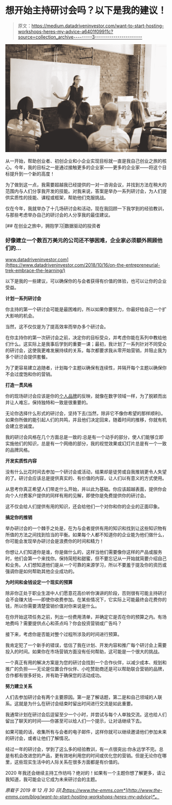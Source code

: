# 想开始主持研讨会吗？以下是我的建议！

> 原文：<https://medium.datadriveninvestor.com/want-to-start-hosting-workshops-heres-my-advice-a6401f09911c?source=collection_archive---------3----------------------->

![](img/fb6be17f7f32342fd690836d30cbce5f.png)

从一开始，帮助创业者、初创企业和小企业实现目标就一直是我自己创业之旅的核心。今年，我的目标之一是通过接触更多的企业家——更多的企业家——将这个目标提升到一个新的高度！

为了做到这一点，我需要超越我已经提供的一对一咨询会议，并找到方法在稍大的范围内与人们分享我开发的技能。对我来说，答案是举办一系列研讨会，为人们提供实质性的技能、课程或框架，帮助他们克服挑战。

仅在今年，我就举办了十几场研讨会和活动，现在我回顾一下我学到的经验教训，与那些考虑举办自己的研讨会的人分享我的最佳建议。

[](https://www.datadriveninvestor.com/2018/10/16/on-the-entrepreneurial-trek-embrace-the-learning/) [## 在创业之旅中，拥抱学习|数据驱动的投资者

### 好像建立一个数百万美元的公司还不够困难，企业家必须额外照顾他们的…

www.datadriveninvestor.com](https://www.datadriveninvestor.com/2018/10/16/on-the-entrepreneurial-trek-embrace-the-learning/) 

以下是我的一些建议，可以确保你的与会者获得有价值的体验，也可以让你的企业受益。

**计划一系列研讨会**

你主持的第一个研讨会可能是最困难的，所以如果你要努力，你最好给自己一个扩大影响的机会。

当然，这不仅仅是为了提高效率而举办多个研讨会。

在你主持你的第一次研讨会之前，决定你的目标受众，并考虑你能在系列中教给他们什么。这实际上是我事后学到的重要一课；最初，我计划了一系列针对不同受众的研讨会，这使我更难发展持续的关系，每次都要求我从零开始营销，并阻止我为多个研讨会提供套餐。

为了更容易建立追随者，计划每个主题以确保有连续性，并隔开每个主题以确保你不会过度饱和你的营销。

**打造一贯风格**

你的现场研讨会应该是你的[个人品牌](https://www.the-emms.com/blog/is-it-time-to-start-raising-your-personal-profile)的反映，就像在数字领域一样，为了脱颖而出并让人难忘，保持独特和一致是很重要的。

无论你选择什么形式的研讨会，坚持下去(当然，除非它不像你希望的那样顺利)。如果你所做的能引起人们的共鸣，并且他们决定回来，随着时间的推移，你就有机会建立忠诚度。

我的研讨会风格在几个方面总是一致的:总是有一个动手的部分，使人们能够立即实施他们的知识，总是有一个网络的部分，我的视觉效果或幻灯片总是有一个一致的品牌风格。

**开发实质性内容**

没有什么比花时间去参加一个研讨会或活动，结果却是徒劳或自我推销更令人失望的了。研讨会应该总是提供真实的、有价值的内容，让人们以有意义的方式使用。

从思考你真正希望人们带走什么开始，并以此为基础。你应该超越表面，提供你会向个人付费客户提供的同样有用的见解，即使你是免费提供你的研讨会。

这不仅会给人们提供有用的知识，还会给他们一个对你和你的企业的正面印象。

**搞定你的推销**

举办研讨会的一个棘手之处是，在为与会者提供有用的知识和找到让这些知识物有所值的方法之间找到恰当的平衡。如果每个人都不知道你的企业能为他们做什么，你可能会发现举办研讨会是浪费你的时间和精力！

你想让人们知道你是谁，你是做什么的，这样当他们需要像你这样的产品或服务时，他们会第一个来找你。保持简短和甜蜜，但不要忘记从一开始就简要介绍自己和业务。人们想知道他们是从一个可靠的来源学习，所以不要羞于提及你的资历或强调你是如何帮助其他企业成功的。

**为时间和金钱设定一个现实的预算**

除非你正处于职业生涯中人们愿意花高价听你演讲的阶段，否则很有可能主持研讨会不会赚大钱——即使你收费参加。在某些情况下，它实际上可能最终会花费你的钱，所以你需要清楚营销价值对你来说是什么。

在你开始这项任务之前，列出一份费用清单，并确定它是否在你的预算之内。有场地费吗？需要提供点心和茶点吗？你会投资营销或广告吗？

接下来，考虑你是否能对整个过程所涉及的时间进行预算。

我肯定犯了一个新手的错误，低估了我在计划、开发内容和推广每个研讨会上需要投入的时间。如果你在市场营销方面没有任何帮助，这可能是一个很大的挑战。

一个真正有用的解决方案是为您的研讨会找到一个合作伙伴，以减少成本、规划和推广的负担——无论是位置合作伙伴、小吃赞助商还是可以帮助联合营销的品牌，合作都有很多好处，并有助于确保您的活动成功。

**努力建立关系**

人们去参加研讨会有两个主要原因。第一是了解话题，第二是和自己领域的人联系。这就是为什么在研讨会结束时留出时间进行交流是如此重要。

我通常计划在研讨会后逗留至少一个小时，并尝试与每个人单独交流。这也给人们留出了聊天的时间——你甚至可以给人们一个提示，让对话继续下去。

如果可能的话，收集所有与会者的电子邮件，这样你就可以继续邀请他们参加未来的研讨会，或者让他们了解情况。

经过一年的研讨会，学到了这么多的经验教训，有一点很突出:你永远学不完。总是有机会改进您的产品，更有效地利用您的时间或优化您的营销。但是无论你在哪里，这些现实生活中的人际关系在很多方面都是有价值的。

2020 年我还会继续主持工作坊吗？绝对的！如果有一个主题你想了解更多，请让我知道，我可能会让它成为未来研讨会的主题。

*原载于 2019 年 12 月 30 日*[*【https://www.the-emms.com*](http://www.the-emms.com/blog/want-to-start-hosting-workshops-heres-my-advice)*。*